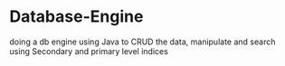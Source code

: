 # Database-Engine
doing a db engine using Java to CRUD the data, manipulate and search using Secondary and primary level indices
